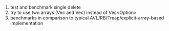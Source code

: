 
1. test and benchmark single delete
1. try to use two arrays (Vec<T> and Vec<bool>) instead of Vec<Option<T>>
1. benchmarks in comparison to typical AVL/RB/Treap/explicit-array-based implementation
